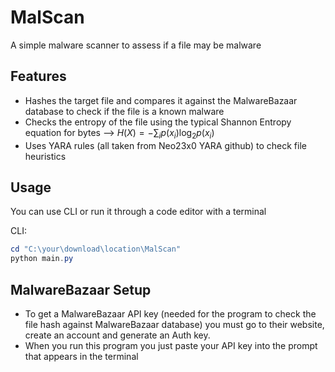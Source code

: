 # MalScan
A simple malware scanner to assess if a file may be malware 

## Features
- Hashes the target file and compares it against the MalwareBazaar database to check if the file is a known malware
- Checks the entropy of the file using the typical Shannon Entropy equation for bytes
--> $`H(X) = -\sum_{i} p(x_i) \log_2 p(x_i)`$
- Uses YARA rules (all taken from Neo23x0 YARA github) to check file heuristics

## Usage
You can use CLI or run it through a code editor with a terminal

CLI:
```powershell
cd "C:\your\download\location\MalScan"
python main.py
```
## MalwareBazaar Setup
- To get a MalwareBazaar API key (needed for the program to check the file hash against MalwareBazaar database) you must go to their website, create an account and generate an Auth key.
- When you run this program you just paste your API key into the prompt that appears in the terminal
